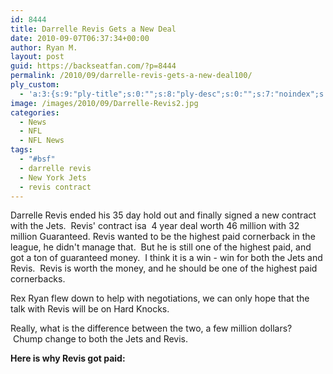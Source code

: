 ```yaml
---
id: 8444
title: Darrelle Revis Gets a New Deal
date: 2010-09-07T06:37:34+00:00
author: Ryan M.
layout: post
guid: https://backseatfan.com/?p=8444
permalink: /2010/09/darrelle-revis-gets-a-new-deal100/
ply_custom:
  - 'a:3:{s:9:"ply-title";s:0:"";s:8:"ply-desc";s:0:"";s:7:"noindex";s:0:"";}'
image: /images/2010/09/Darrelle-Revis2.jpg
categories:
  - News
  - NFL
  - NFL News
tags:
  - "#bsf"
  - darrelle revis
  - New York Jets
  - revis contract
---
```


<div class="entry">
  <p>
    Darrelle Revis ended his 35 day hold out and finally signed a new contract with the Jets.  Revis' contract isa  4 year deal worth 46 million with 32 million Guaranteed. Revis wanted to be the highest paid cornerback in the league, he didn't manage that.  But he is still one of the highest paid, and got a ton of guaranteed money.  I think it is a win - win for both the Jets and Revis.  Revis is worth the money, and he should be one of the highest paid cornerbacks.
  </p>

  <p>
    Rex Ryan flew down to help with negotiations, we can only hope that the talk with Revis will be on Hard Knocks.
  </p>

  <p>
    Really, what is the difference between the two, a few million dollars?  Chump change to both the Jets and Revis.
  </p>

  <p>
    <strong>Here is why Revis got paid:</strong>
  </p>

  <p>
  </p>
</div>
